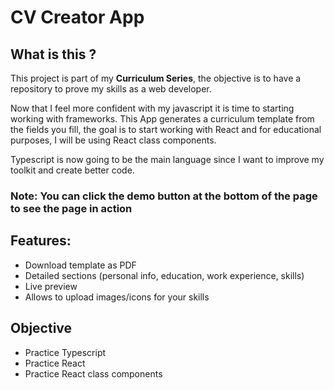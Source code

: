 # CV Creator App

## What is this ?

This project is part of my **Curriculum Series**, the objective is to have a repository to prove my skills as a web developer.

Now that I feel more confident with my javascript it is time to starting working with frameworks.
This App generates a curriculum template from the fields you fill, the goal is to start working with React and for educational purposes, I will be using React class components.

Typescript is now going to be the main language since I want to improve my toolkit and create better code.

### Note: You can click the demo button at the bottom of the page to see the page in action

## Features:

- Download template as PDF
- Detailed sections (personal info, education, work experience, skills)
- Live preview
- Allows to upload images/icons for your skills

## Objective

- Practice Typescript
- Practice React
- Practice React class components
